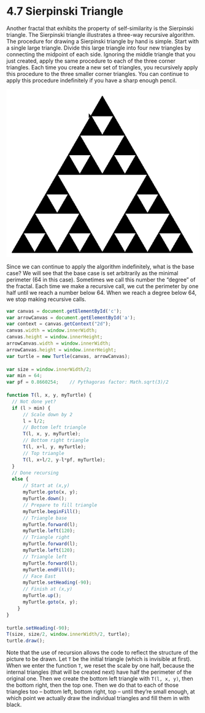 # 4.7 Sierpinski Triangle



Another fractal that exhibits the property of self-similarity is the Sierpinski triangle. The Sierpinski triangle illustrates a three-way recursive algorithm. The procedure for drawing a Sierpinski triangle by hand is simple. Start with a single large triangle. Divide this large triangle into four new triangles by connecting the midpoint of each side. Ignoring the middle triangle that you just created, apply the same procedure to each of the three corner triangles. Each time you create a new set of triangles, you recursively apply this procedure to the three smaller corner triangles. You can continue to apply this procedure indefinitely if you have a sharp enough pencil.

![](/assets/recursion_03.png)

Since we can continue to apply the algorithm indefinitely, what is the base case? We will see that the base case is set arbitrarily as the minimal perimeter \(64 in this case\). Sometimes we call this number the “degree” of the fractal. Each time we make a recursive call, we cut the perimeter by one half until we reach a number below 64. When we reach a degree below 64, we stop making recursive calls.

```js
var canvas = document.getElementById('c');
var arrowCanvas = document.getElementById('a');
var context = canvas.getContext("2d");
canvas.width = window.innerWidth;
canvas.height = window.innerHeight;
arrowCanvas.width = window.innerWidth;
arrowCanvas.height = window.innerHeight;
var turtle = new Turtle(canvas, arrowCanvas);

var size = window.innerWidth/2;
var min = 64;
var pf = 0.8660254;    // Pythagoras factor: Math.sqrt(3)/2

function T(l, x, y, myTurtle) {
  // Not done yet?
  if (l > min) {
      // Scale down by 2
      l = l/2;
      // Bottom left triangle
      T(l, x, y, myTurtle);
      // Bottom right triangle
      T(l, x+l, y, myTurtle);
      // Top triangle
      T(l, x+l/2, y-l*pf, myTurtle);
  }
  // Done recursing
  else {
      // Start at (x,y)
      myTurtle.goto(x, y);
      myTurtle.down();
      // Prepare to fill triangle
      myTurtle.beginFill();
      // Triangle base
      myTurtle.forward(l);
      myTurtle.left(120);
      // Triangle right
      myTurtle.forward(l);
      myTurtle.left(120);
      // Triangle left
      myTurtle.forward(l);
      myTurtle.endFill();
      // Face East
      myTurtle.setHeading(-90);
      // Finish at (x,y)
      myTurtle.up();
      myTurtle.goto(x, y);
    }
}

turtle.setHeading(-90);
T(size, size/2, window.innerWidth/2, turtle);
turtle.draw();
```

Note that the use of recursion allows the code to reflect the structure of the picture to be drawn. Let `T` be the initial triangle \(which is invisible at first\). When we enter the function `T`, we reset the scale by one half, because the internal triangles \(that will be created next\) have half the perimeter of the original one. Then we create the bottom left triangle with `T(l, x, y)`, then the bottom right, then the top one. Then we do that to each of those triangles too – bottom left, bottom right, top – until they’re small enough, at which point we actually draw the individual triangles and fill them in with black.

